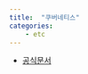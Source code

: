 ```yaml
---
title:  "쿠버네티스"
categories:
    - etc
---
```

* [공식문서](https://kubernetes.io/ko/docs/concepts/overview/what-is-kubernetes/)